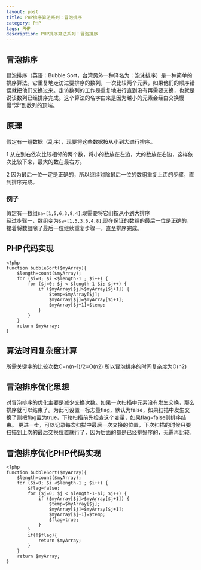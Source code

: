 ```yaml
---
layout: post
title: PHP排序算法系列：冒泡排序
category: PHP
tags: PHP
description: PHP排序算法系列：冒泡排序
---
```

## 冒泡排序
冒泡排序（英语：Bubble Sort，台湾另外一种译名为：泡沫排序）是一种简单的排序算法。它重复地走访过要排序的数列，一次比较两个元素，如果他们的顺序错误就把他们交换过来。走访数列的工作是重复地进行直到没有再需要交换，也就是说该数列已经排序完成。这个算法的名字由来是因为越小的元素会经由交换慢慢“浮”到数列的顶端。

## 原理
假定有一组数据（乱序），现要将这些数据按从小到大进行排序。   

1 从左到右依次比较相邻的两个数，将小的数放在左边，大的数放在右边，这样依次比较下来，最大的数在最右方。

2 因为最后一位一定是正确的，所以继续对除最后一位的数组重复上面的步骤，直到排序完成。

### 例子
假定有一数组`$a=[1,5,6,3,8,4]`,现需要将它们按从小到大排序  
经过步骤一，数组变为`$a=[1,5,3,6,4,8]`,现在保证的数组的最后一位是正确的，接着将数组除了最后一位继续重复步骤一，直至排序完成。


## PHP代码实现

```
<?php
function bubbleSort($myArray){
    $length=count($myArray);
    for ($i=0; $i <$length-1 ; $i++) {
        for ($j=0; $j < $length-1-$i; $j++) {
            if ($myArray[$j]>$myArray[$j+1]) {
                $temp=$myArray[$j];
                $myArray[$j]=$myArray[$j+1];
                $myArray[$j+1]=$temp;
            }
        }
    }
    return $myArray;
}
```

## 算法时间复杂度计算
所需关键字的比较次数C=n(n-1)/2=O(n2)
所以冒泡排序的时间复杂度为O(n2)

## 冒泡排序优化思想
对冒泡排序的优化主要是减少交换次数。如果一次扫描中元素没有发生交换，那么排序就可以结束了。为此可设置一标志量flag，默认为false，如果扫描中发生交换了则把flag置为true，下轮扫描前先检查这个变量，如果flag=false则排序结束。
更进一步，可以记录每次扫描中最后一次交换的位置，下次扫描的时候只要扫描到上次的最后交换位置就行了，因为后面的都是已经排好序的，无需再比较。

## 冒泡排序优化PHP代码实现

```
<?php
function bubbleSort($myArray){
    $length=count($myArray);
    for ($i=0; $i <$length-1 ; $i++) {
        $flag=false;
        for ($j=0; $j < $length-1-$i; $j++) {
            if ($myArray[$j]>$myArray[$j+1]) {
                $temp=$myArray[$j];
                $myArray[$j]=$myArray[$j+1];
                $myArray[$j+1]=$temp;
                $flag=true;
            }
        }
        if(!$flag){
            return $myArray;
        }
    }
    return $myArray;
}
```